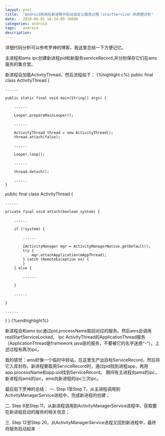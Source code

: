 ```yaml
---
layout: post
title:  "Android系统在新进程中启动自定义服务过程（startService）的原理分析"
date:   2020-06-01 16:34:00 +0800
categories: android
tags:   android
description:
---
```


详细代码分析可以参考罗神的博客，我这里总结一下方便记忆。

主进程和ams ipc创建新进程pid和新服务serviceRecord,并分别保存它们在ams服务的集合里。

新进程会加载ActivityThread，然后流程如下：
{%highlight c%}
public final class ActivityThread {

	......

	public static final void main(String[] args) {

		......

		Looper.prepareMainLooper();

		......

		ActivityThread thread = new ActivityThread();
		thread.attach(false);

		......

		Looper.loop();

		......

		thread.detach();

		......
	}

  public final class ActivityThread {

	......

	private final void attach(boolean system) {

		......

		if (!system) {

			......

			IActivityManager mgr = ActivityManagerNative.getDefault();
			try {
				mgr.attachApplication(mAppThread);
			} catch (RemoteException ex) {
			}
		} else {

			......

		}

		......

	}

	......

}
}
{%endhighlight%}

新进程会和ams ipc通过pid,processName取回对应的服务。然后ams会调用realStartServiceLocked，
ipc ActivityThread的ApplicationThread服务（ApplicationThread是framework java层的服务，不要被它的名字迷惑^-^）。上述过程有两次ipc。

我的感觉：ams好像一个临时中转站，在这里生产出目标ServiceRecord，然后将它入库封存。新进程要取用ServiceRecord时，通过pid找到进程app，再用app.processName和app.uid找到ServiceRecord。
期间有主进程向ams的ipc，新进程向ams的ipc，ams向新进程的ipc三次ipc。

最后贴下罗神的总结：
一. Step 1至Step 7，从主进程调用到ActivityManagerService进程中，完成新进程的创建；

二. Step 8至Step 11，从新进程调用到ActivityManagerService进程中，获取要在新进程启动的服务的相关信息；

三. Step 12至Step 20，从ActivityManagerService进程又回到新进程中，最终将服务启动起来
